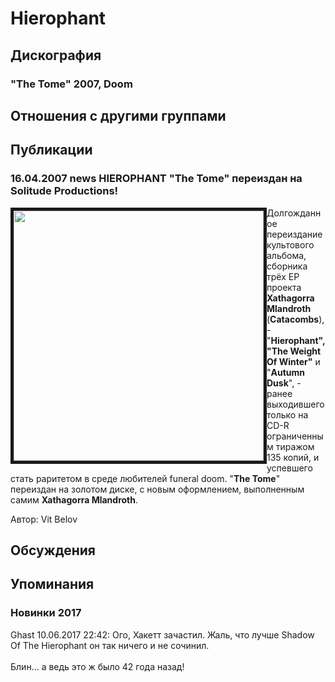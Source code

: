 # Hierophant



## Дискография

### "The Tome" 2007, Doom




## Отношения с другими группами


## Публикации

### 16.04.2007 news HIEROPHANT &quot;The Tome&quot; переиздан на Solitude Productions!

<P><IMG height=400 alt="" hspace=0 src="/images/news_rus/2007.04/11572.jpg" width=400 align=left border=5>Долгожданное переиздание культового альбома, сборника трёх EP проекта <STRONG>Xathagorra Mlandroth</STRONG> (<STRONG>Catacombs</STRONG>), - "<STRONG>Hierophant", "The Weight Of Winter"</STRONG> и "<STRONG>Autumn Dusk</STRONG>", - ранее выходившего только на CD-R ограниченным тиражом 135 копий, и успевшего стать раритетом в среде любителей funeral doom. "<STRONG>The Tome</STRONG>" переиздан на золотом диске, с новым оформлением, выполненным самим <STRONG>Xathagorra Mlandroth</STRONG>.</P>
Автор: Vit Belov


## Обсуждения


## Упоминания

### Новинки 2017

Ghast 10.06.2017 22:42:
Ого, Хакетт зачастил. Жаль, что лучше Shadow Of The Hierophant он так ничего и не сочинил.<BR><BR>Блин... а ведь это ж было 42 года назад!

